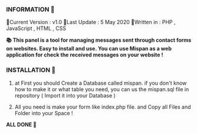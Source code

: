 ### INFORMATION 📌

🔸Current Version : v1.0
🔹Last Update : 5 May 2020
🔸Written in : PHP , JavaScript , HTML , CSS 

**📚 This panel is a tool for managing messages sent through contact forms on websites. Easy to install and use. You can use Mispan as a web application for check the received messages on your website !**

### INSTALLATION 📝

1. at First you should Create a Database called mispan. if you don't know how to make it or what table you need, you can us the mispan.sql file in repository ( Import it into your Database )

2. All you need is make your form like index.php file. and Copy all Files and Folder into your Space !

**ALL DONE 📸**
